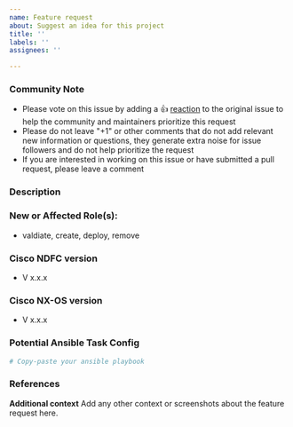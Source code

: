```yaml
---
name: Feature request
about: Suggest an idea for this project
title: ''
labels: ''
assignees: ''

---
```


<!--- Please keep this note for the community --->

### Community Note

* Please vote on this issue by adding a 👍 [reaction](https://blog.github.com/2016-03-10-add-reactions-to-pull-requests-issues-and-comments/) to the original issue to help the community and maintainers prioritize this request
* Please do not leave "+1" or other comments that do not add relevant new information or questions, they generate extra noise for issue followers and do not help prioritize the request
* If you are interested in working on this issue or have submitted a pull request, please leave a comment

<!--- Thank you for keeping this note for the community --->

### Description

<!--- Please leave a helpful description of the feature request here. --->

### New or Affected Role(s):

<!--- Please list the new or affected modules  --->

* valdiate, create, deploy, remove

### Cisco NDFC version

* V x.x.x

### Cisco NX-OS version

* V x.x.x

### Potential Ansible Task Config

<!--- Information about code formatting: https://help.github.com/articles/basic-writing-and-formatting-syntax/#quoting-code --->

```yaml
# Copy-paste your ansible playbook
```

### References

<!---
Information about referencing Github Issues: https://help.github.com/articles/basic-writing-and-formatting-syntax/#referencing-issues-and-pull-requests

Are there any other GitHub issues (open or closed) or pull requests that should be linked here? Vendor blog posts or documentation? For example:

--->

**Additional context**
Add any other context or screenshots about the feature request here.
